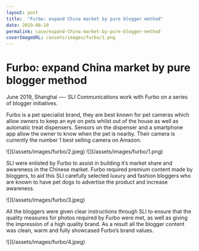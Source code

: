 ```yaml
---
layout: post
title:  "Furbo: expand China market by pure blogger method"
date: 2019-08-10
permalink: case/expand-China-market-by-pure-blogger-method
coverImageURL: /assets/images/furbo/1.png
---
```

<h1>Furbo: expand China market by pure blogger method</h1>
<p>
June 2019, Shanghai —- SLI Communications work with Furbo on a series of blogger initiatives.
</p>
<p>
Furbo is a pet specialist brand, they are best known for pet cameras which allow owners to keep an eye on pets whilst out of the house as well as automatic treat dispensers. Sensors on the dispenser and a smartphone app allow the owner to know when the pet is nearby. Their camera is currently the number 1 best selling camera on Amazon.
</p>
![](/assets/images/furbo/2.jpeg)
![](/assets/images/furbo/1.png)
<p>
SLI were enlisted by Furbo to assist in building it’s market share and awareness in the Chinese market. Furbo required premium content made by bloggers, to aid this SLI carefully selected luxury and fashion bloggers who are known to have pet dogs to advertise the product and increase awareness.
</p>
![](/assets/images/furbo/3.jpeg)
<p>
All the bloggers were given clear instructions through SLI to ensure that the quality measures for photos required by Furbo were met, as well as giving the impression of a high quality brand. As a result all the blogger content was clean, warm and fully showcased Furbo’s brand values.
</p>
![](/assets/images/furbo/4.jpeg)
